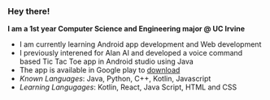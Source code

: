 ### Hey there!
**I am a 1st year Computer Science and Engineering major @ UC Irvine**  
- I am currently learning Android app development and Web development
- I previously interened for Alan AI and developed a voice command based Tic Tac Toe app in Android studio using Java
- The app is available in Google play to [download](https://play.google.com/store/apps/details?id=com.tictactoe.VoiceTacToe)
- *Known Languages*: Java, Python, C++, Kotlin, Javascript
- *Learning Langugages*: Kotlin, React, Java Script, HTML and CSS
